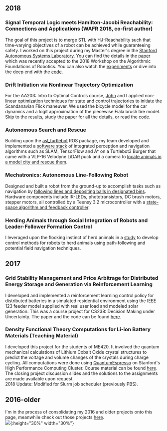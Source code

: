## 2018
### Signal Temporal Logic meets Hamilton-Jacobi Reachability: Connections and Applications (WAFR 2018, co-first author)
The goal of this project is to merge STL with HJ-Reachability such that time-varying objectives of a robot can be achieved while guaranteeing safety. I worked on this project during my Master's degree in the [Stanford Autonomous Systems Laboratory](http://asl.stanford.edu/). You can find the details in the [paper](http://asl.stanford.edu/wp-content/papercite-data/pdf/Chen.Tam.Livingston.Pavone.WAFR18.pdf) which was recently accepted to the 2018 Workshop on the Algorithmic Foundations of Robotics. You can also watch the [experiments](https://www.youtube.com/watch?v=SI4bbBVkcgs&t=2s) or dive into the deep end with the [code](https://github.com/StanfordASL/stlhj).

### Drift Initiation via Nonlinear Trajectory Optimization
For the AA203: Intro to Optimal Controls course, [John](https://github.com/JohnHaTrick) and I applied non-linear optimization techniques for state and control trajectories to initiate the Scandanavian Flick maneuver. We used the bicycle model for the car dynamics and a logit approximation of the piecewise Fiala brush tire model. Skip to the [results](https://youtu.be/JB334BDw6gY), study the [paper](https://github.com/qizhantam/portfolio/raw/master/docs/papers/Alsterda_Tam.pdf) for all the details, or read the [code](https://github.com/JohnHaTrick/AA203).

### Autonomous Search and Rescue 
Building upon the [asl_turtlebot](https://github.com/StanfordASL/asl_turtlebot) ROS package, my team developed and implemented a [software stack]() of integrated perception and navigation algorithms such as SLAM, TensorFlow and A* on a Turtlebot3 Burger that came with a VLP-16 Velodyne LiDAR puck and a camera to [locate animals in a model city and rescue them](https://youtu.be/b02t008_f1g).

### Mechatronics: Autonomous Line-Following Robot 
Designed and built a robot from the ground-up to accomplish tasks such as navigation by [following lines and depositing balls in designated bins](https://youtu.be/KClaUtPyq60). Hardware components include IR-LEDs, phototransistors, DC brush motors, stepper motors, all controlled by a Teensy 3.2 microcontroller with a [state-space algorithm and feedback controller](https://github.com/srharris91/ME210_CowShots).

### Herding Animals through Social Integration of Robots and Leader-Follower Formation Control
I leveraged upon the flocking instinct of herd animals in a [study](https://github.com/qizhantam/portfolio/raw/master/docs/papers/AA277_FinalPaper_QizhanTam.pdf) to develop control methods for robots to herd animals using path-following and potential field navigation techniques.

## 2017
### Grid Stability Management and Price Arbitrage for Distributed Energy Storage and Generation via Reinforcement Learning
I developed and implemented a reinforcement learning control policy for distributed batteries in a simulated residential environment using the IEEE 123 feeder model supplied with real user load and modeled solar generation. This was a course project for CS238: Decision Making under Uncertainty. The paper and the code can be found [here](https://github.com/qizhantam/CS238_GridStability_ReinforcementLearning).

### Density Functional Theory Computations for Li-ion Battery Materials (Teaching Material)
I developed this project for the students of ME420. It involved the quantum mechanical calculations of Lithium Cobalt Oxide crystal structures to predict the voltage and volume changes of the crystals during charge cycling. All computations were done using [QuantumEspresso](https://www.quantum-espresso.org/) on Stanford's High Performance Computing Cluster. Course material can be found [here](https://github.com/qizhantam/ME420_DensityFunctionalTheory_LiBattery). The closing project discussion slides and the solutions to the assignments are made available upon request.  
2018 Update: Modified for Slurm job scheduler (previously PBS).

## 2016-older
I'm in the process of consolidating my 2016 and older projects onto this page, meanwhile check out those projects [here](https://tamqizhan.wixsite.com/portfolio/).  
![](https://openclipart.org/download/295167/just-bulldozer.svg){:height="30%" width="30%"}  

